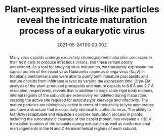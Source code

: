 ---
title: "Plant-expressed virus-like particles reveal the intricate maturation process of a eukaryotic virus"
authors:
- admin
- Jonas R.S. Ribeiro
- Tatiana Domitrovic
- Emma L. Hesketh
- Charlotte A. Scarff
- John E. Johnson
- Neil A. Ranson
- David M. Lawson
- George P. Lomonossoff
author_notes:
# - "Equal contribution"
# - "Equal contribution"
date: "2021-05-24T00:00:00Z"
doi: "https://doi.org/10.1038/s42003-021-02134-w"

# Schedule page publish date (NOT publication's date).
publishDate: "2017-04-01T00:00:00Z"

# Publication type.
# Legend: 0 = Uncategorized; 1 = Conference paper; 2 = Journal article;
# 3 = Preprint / Working Paper; 4 = Report; 5 = Book; 6 = Book section;
# 7 = Thesis; 8 = Patent
publication_types: ["2"]

# Publication name and optional abbreviated publication name.
publication: "*Communications Biology*, 4 (619)"
publication_short: ""

abstract: Many virus capsids undergo exquisitely choreographed maturation processes in their host cells to produce infectious virions, and these remain poorly understood. As a tool for studying virus maturation, we transiently expressed the capsid protein of the insect virus Nudaurelia capensis omega virus (NωV) in Nicotiana benthamiana and were able to purify both immature procapsids and mature capsids from infiltrated leaves by varying the expression time. Cryo-EM analysis of the plant-produced procapsids and mature capsids to 6.6 Å and 2.7 Å resolution, respectively, reveals that in addition to large scale rigid body motions, internal regions of the subunits are extensively remodelled during maturation, creating the active site required for autocatalytic cleavage and infectivity. The mature particles are biologically active in terms of their ability to lyse membranes and have a structure that is essentially identical to authentic virus. The ability to faithfully recapitulate and visualize a complex maturation process in plants, including the autocatalytic cleavage of the capsid protein, has revealed a ~30 Å translation-rotation of the subunits during maturation as well as conformational rearrangements in the N and C-terminal helical regions of each subunit.

# Summary. An optional shortened abstract.
# summary: Lorem ipsum dolor sit amet, consectetur adipiscing elit. Duis posuere tellus ac convallis placerat. Proin tincidunt magna sed ex sollicitudin condimentum.

# links:
# - name: ""
#   url: ""
url_pdf: https://www.nature.com/articles/s42003-021-02134-w
# url_code: ''
# url_dataset: ''
# url_poster: ''
# url_project: ''
# url_slides: ''
# url_source: ''
# url_video: ''

# Featured image
# To use, add an image named `featured.jpg/png` to your page's folder. 
image:
  caption: ''
  focal_point: ""

# Associated Projects (optional).
#   Associate this publication with one or more of your projects.
#   Simply enter your project's folder or file name without extension.
#   E.g. `internal-project` references `content/project/internal-project/index.md`.
#   Otherwise, set `projects: []`.
projects: []

# Slides (optional).
#   Associate this publication with Markdown slides.
#   Simply enter your slide deck's filename without extension.
#   E.g. `slides: "example"` references `content/slides/example/index.md`.
#   Otherwise, set `slides: ""`.
# slides: example
---